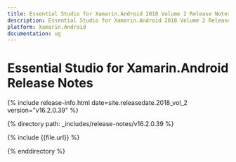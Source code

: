 ```yaml
---
title: Essential Studio for Xamarin.Android 2018 Volume 2 Release Notes
description: Essential Studio for Xamarin.Android 2018 Volume 2 Release Notes
platform: Xamarin.Android
documentation: ug
---
```


# Essential Studio for Xamarin.Android Release Notes

{% include release-info.html date=site.releasedate.2018_vol_2  version="v16.2.0.39" %} 

{% directory path: _includes/release-notes/v16.2.0.39 %}

{% include {{file.url}} %}

{% enddirectory %}